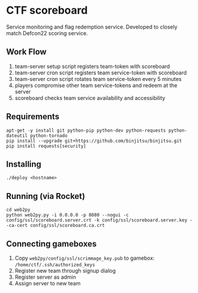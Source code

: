 # CTF scoreboard

Service monitoring and flag redemption service. Developed to closely match Defcon22 scoring service.

## Work Flow

1. team-server setup script registers team-token with scoreboard
1. team-server cron script registers team service-token with scoreboard
1. team-server cron script rotates team service-token every 5 minutes
1. players compromise other team service-tokens and redeem at the server
1. scoreboard checks team service availability and accessibility

## Requirements

	apt-get -y install git python-pip python-dev python-requests python-dateutil python-tornado
	pip install --upgrade git+https://github.com/binjitsu/binjitsu.git
	pip install requests[security]

## Installing

    ./deploy <hostname>

## Running (via Rocket)

    cd web2py
    python web2py.py -i 0.0.0.0 -p 8080 --nogui -c config/ssl/scoreboard.server.crt -k config/ssl/scoreboard.server.key --ca-cert config/ssl/scoreboard.ca.crt

## Connecting gameboxes

1. Copy `web2py/config/ssl/scrimmage_key.pub` to gamebox: `/home/ctf/.ssh/authorized_keys`
1. Register new team through signup dialog
1. Register server as admin
1. Assign server to new team
